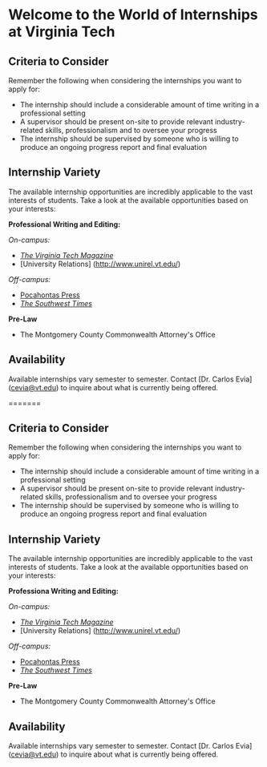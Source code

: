 # Welcome to the World of Internships at Virginia Tech  




## Criteria  to Consider

Remember the following when considering the internships you want to apply for:

* The internship should include a considerable amount of time writing in a professional setting
* A supervisor should be present on-site to provide relevant industry-related skills, professionalism and to oversee your progress
* The internship should be supervised by someone who is willing to produce an ongoing progress report and final evaluation 


## Internship Variety 

The available internship opportunities are incredibly applicable to the vast interests of students. Take a look at the available opportunities based on your interests:

**Professional Writing and Editing:** 

_On-campus:_

* [_The Virginia Tech Magazine_](http://www.vtmag.vt.edu/)
* [University Relations] (http://www.unirel.vt.edu/)

_Off-campus:_

* [Pocahontas Press](http://www.pocahontaspress.com/)
* [_The Southwest Times_](http://www.southwesttimes.com/)

**Pre-Law**

* The Montgomery County Commonwealth Attorney's Office

## Availability

Available internships vary semester to semester. Contact [Dr. Carlos Evia] (cevia@vt.edu) to inquire about what is currently being offered.


=======



## Criteria  to Consider

Remember the following when considering the internships you want to apply for:

* The internship should include a considerable amount of time writing in a professional setting
* A supervisor should be present on-site to provide relevant industry-related skills, professionalism and to oversee your progress
* The internship should be supervised by someone who is willing to produce an ongoing progress report and final evaluation 


## Internship Variety 

The available internship opportunities are incredibly applicable to the vast interests of students. Take a look at the available opportunities based on your interests:

**Professiona Writing and Editing:** 

_On-campus:_

* [_The Virginia Tech Magazine_](http://www.vtmag.vt.edu/)
* [University Relations] (http://www.unirel.vt.edu/)

_Off-campus:_

* [Pocahontas Press](http://www.pocahontaspress.com/)
* [_The Southwest Times_](http://www.southwesttimes.com/)

**Pre-Law**

* The Montgomery County Commonwealth Attorney's Office

## Availability

Available internships vary semester to semester. Contact [Dr. Carlos Evia] (cevia@vt.edu) to inquire about what is currently being offered.

